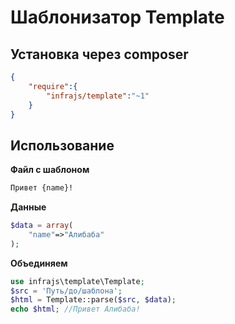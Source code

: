 # Шаблонизатор Template

## Установка через composer

```json
{
	"require":{
		"infrajs/template":"~1"
	}
}
```

## Использование

**Файл с шаблоном**

```html
Привет {name}!
```

**Данные**

```php
$data = array(
	"name"=>"Алибаба"
);
```

**Объединяем**

```php
use infrajs\template\Template;
$src = 'Путь/до/шаблона';
$html = Template::parse($src, $data);
echo $html; //Привет Алибаба!
```
